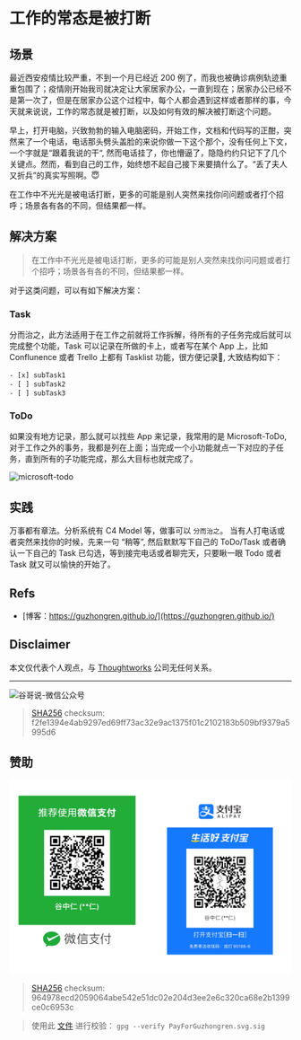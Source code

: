 # 工作的常态是被打断

## 场景

最近西安疫情比较严重，不到一个月已经近 200 例了，而我也被确诊病例轨迹重重包围了；疫情刚开始我司就决定让大家居家办公，一直到现在；居家办公已经不是第一次了，但是在居家办公这个过程中，每个人都会遇到这样或者那样的事，今天就来说说，工作的常态就是被打断，以及如何有效的解决被打断这个问题。

早上，打开电脑，兴致勃勃的输入电脑密码，开始工作，文档和代码写的正酣，突然来了一个电话，电话那头劈头盖脸的来说你做一下这个那个，没有任何上下文，一个字就是“跟着我说的干“, 然而电话挂了，你也懵逼了，隐隐约约只记下了几个关键点。然而，看到自己的工作，始终想不起自己接下来要搞什么了。“丢了夫人又折兵”的真实写照啊。😇

在工作中不光光是被电话打断，更多的可能是别人突然来找你问问题或者打个招呼；场景各有各的不同，但结果都一样。

## 解决方案

> 在工作中不光光是被电话打断，更多的可能是别人突然来找你问问题或者打个招呼；场景各有各的不同，但结果都一样。

对于这类问题，可以有如下解决方案：

### Task

分而治之，此方法适用于在工作之前就将工作拆解，待所有的子任务完成后就可以完成整个功能，Task 可以记录在所做的卡上，或者写在某个 App 上，比如 Conflunence 或者 Trello 上都有 Tasklist 功能，很方便记录📝, 大致结构如下：

```todo
- [x] subTask1
- [ ] subTask2
- [ ] subTask3
```

### ToDo

如果没有地方记录，那么就可以找些 App 来记录，我常用的是 Microsoft-ToDo, 对于工作之外的事务，我都是列在上面；当完成一个小功能就点一下对应的子任务，直到所有的子功能完成，那么大目标也就完成了。

![microsoft-todo](https://cdn.jsdelivr.net/gh/guzhongren/data-hosting@main/Microsoft-ToDo/microsoft-todo.4ir7qvpwrw20.png)

## 实践

万事都有章法。分析系统有 C4 Model 等，做事可以 `分而治之`。
当有人打电话或者突然来找你的时候，先来一句 “稍等”, 然后默默写下自己的 ToDo/Task 或者确认一下自己的 Task 已勾选，等到接完电话或者聊完天，只要瞅一眼 Todo 或者 Task 就又可以愉快的开始了。

## Refs

* [博客：https://guzhongren.github.io/](https://guzhongren.github.io/)

## Disclaimer

本文仅代表个人观点，与 [Thoughtworks](https://www.Thoughtworks.com/) 公司无任何关系。

----
![谷哥说-微信公众号](https://cdn.jsdelivr.net/gh/guzhongren/data-hosting@master/20210819/扫码_搜索联合传播样式-白色版。ae9zxgscqcg.png)
> [SHA256](https://emn178.github.io/online-tools/sha256_checksum.html) checksum: f2fe1394e4ab9297ed69ff73ac32e9ac1375f01c2102183b509bf9379a5995d6

## 赞助

![PayForGuzhongren](/images/pay/PayForGuzhongren.svg)
> [SHA256](https://emn178.github.io/online-tools/sha256_checksum.html) checksum: 964978ecd2059064abe542e51dc02e204d3ee2e6c320ca68e2b1399ce0c6953c

> 使用此 [文件](https://guzhongren.github.io/images/pay/payforguzhongren.svg.sig) 进行校验： `gpg --verify PayForGuzhongren.svg.sig`

